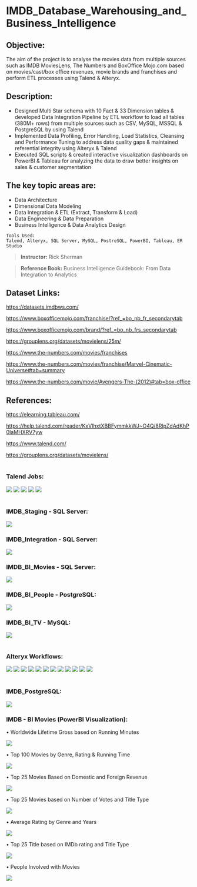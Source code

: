 # IMDB_Database_Warehousing_and_Business_Intelligence
## Objective:
The aim of the project is to analyse the movies data from multiple sources such as IMDB MoviesLens, The Numbers and BoxOffice Mojo.com based on movies/cast/box office revenues, movie brands and franchises and perform ETL processes using Talend &amp; Alteryx.

## Description:
* Designed Multi Star schema with 10 Fact &amp; 33 Dimension tables &amp; developed Data Integration Pipeline by ETL workflow to load all tables (380M+ rows) from   multiple sources such as CSV, MySQL, MSSQL &amp; PostgreSQL by using Talend
* Implemented Data Profiling, Error Handling, Load Statistics, Cleansing and Performance Tuning to address data quality gaps &amp; maintained referential integrity using Alteryx &amp; Talend
* Executed SQL scripts &amp; created interactive visualization dashboards on PowerBI &amp; Tableau for analyzing the data to draw better insights on sales &amp; customer segmentation

## The key topic areas are:
* Data Architecture
* Dimensional Data Modeling
* Data Integration &amp; ETL (Extract, Transform &amp; Load)
* Data Engineering &amp; Data Preparation
* Business Intelligence &amp; Data Analytics Design

```
Tools Used:
Talend, Alteryx, SQL Server, MySQL, PostreSQL, PowerBI, Tableau, ER Studio
```
> **Instructor:** Rick Sherman

> **Reference Book:** Business Intelligence Guidebook: From Data Integration to Analytics 


## Dataset Links:
https://datasets.imdbws.com/

https://www.boxofficemojo.com/franchise/?ref_=bo_nb_fr_secondarytab

https://www.boxofficemojo.com/brand/?ref_=bo_nb_frs_secondarytab

https://grouplens.org/datasets/movielens/25m/

https://www.the-numbers.com/movies/franchises

https://www.the-numbers.com/movies/franchise/Marvel-Cinematic-Universe#tab=summary

https://www.the-numbers.com/movie/Avengers-The-(2012)#tab=box-office

## References:
https://elearning.tableau.com/

https://help.talend.com/reader/KxVIhxtXBBFymmkkWJ~O4Q/8RlpZdAdKhP0IaMHXRV7yw

https://www.talend.com/

https://grouplens.org/datasets/movielens/
<br/><br/>
### **Talend Jobs:**
![](IMDB_%202022-07-18-01-17-02.png)
![](IMDB_%202022-07-18-01-21-29.png)
![](IMDB_%202022-07-18-01-22-01.png)
![](IMDB_%202022-07-18-01-22-22.png)
![](IMDB_%202022-07-18-01-22-41.png)
<br/><br/>
### **IMDB_Staging - SQL Server:**
![](IMDB_%202022-07-18-01-36-14.png)

### **IMDB_Integration - SQL Server:**
![](IMDB_%202022-07-18-01-37-04.png)
### **IMDB_BI_Movies - SQL Server:**
![](IMDB_%202022-07-18-01-37-26.png)
### **IMDB_BI_People - PostgreSQL:**
![](IMDB_%202022-07-18-01-37-42.png)
### **IMDB_BI_TV - MySQL:**
![](IMDB_%202022-07-18-01-38-04.png)
<br/><br/>
### **Alteryx Workflows:**
![](IMDB_%202022-07-18-01-40-14.png)
![](IMDB_%202022-07-18-01-40-26.png)
![](IMDB_%202022-07-18-01-40-49.png)
![](IMDB_%202022-07-18-01-41-04.png)
![](IMDB_%202022-07-18-01-41-23.png)
![](IMDB_%202022-07-18-01-41-39.png)
![](IMDB_%202022-07-18-01-41-58.png)
![](IMDB_%202022-07-18-01-42-10.png)
![](IMDB_%202022-07-18-01-42-32.png)
![](IMDB_%202022-07-18-01-42-48.png)
![](IMDB_%202022-07-18-01-43-11.png)
![](IMDB_%202022-07-18-01-43-23.png)
<br/><br/>
### **IMDB_PostgreSQL:**
![](IMDB_%202022-07-18-01-38-55.png)

### **IMDB - BI Movies (PowerBI Visualization):**
•	Worldwide Lifetime Gross based on Running Minutes

![](IMDB_%202022-07-18-03-23-58.png)

•	Top 100 Movies by Genre, Rating & Running Time

![](IMDB_%202022-07-18-03-14-49.png)

•	Top 25 Movies Based on Domestic and Foreign Revenue

![](IMDB_%202022-07-18-03-16-03.png)

•	Top 25 Movies based on Number of Votes and Title Type

![](IMDB_%202022-07-18-03-16-34.png)

•	Average Rating by Genre and Years

![](IMDB_%202022-07-18-03-17-13.png)

•	Top 25 Title based on IMDb rating and Title Type

![](IMDB_%202022-07-18-03-24-46.png)

•	People Involved with Movies

![](IMDB_%202022-07-18-03-30-26.png)
